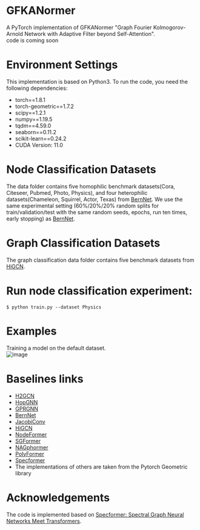 # GFKANormer
A PyTorch implementation of GFKANormer "Graph Fourier Kolmogorov-Arnold Network with Adaptive Filter beyond Self-Attention". <br>
code is coming soon
# Environment Settings
This implementation is based on Python3. To run the code, you need the following dependencies: <br>
* torch==1.8.1
* torch-geometric==1.7.2
* scipy==1.2.1
* numpy==1.19.5
* tqdm==4.59.0
* seaborn==0.11.2
* scikit-learn==0.24.2
* CUDA Version: 11.0
# Node Classification Datasets
The data folder contains five homophilic benchmark datasets(Cora, Citeseer, Pubmed, Photo, Physics), and four heterophilic datasets(Chameleon, Squirrel, Actor, Texas) from [BernNet](https://github.com/ivam-he/BernNet). We use the same experimental setting (60\%/20\%/20\% random splits for train/validation/test with the same random seeds, epochs, run ten times, early stopping) as [BernNet](https://github.com/ivam-he/BernNet).  
# Graph Classification Datasets
The graph classification data folder contains five benchmark datasets from [HiGCN](https://github.com/Yiminghh/HiGCN).
# Run node classification experiment:
    $ python train.py --dataset Physics
# Examples
 Training a model on the default dataset.  
![image](https://github.com/GGA23/GFKANormer/blob/main/GFKAN_demo.gif)
# Baselines links
* [H2GCN](https://github.com/GitEventhandler/H2GCN-PyTorch)
* [HopGNN](https://github.com/JC-202/HopGNN)
* [GPRGNN](https://github.com/jianhao2016/GPRGNN)
* [BernNet](https://github.com/ivam-he/BernNet)
* [JacobiConv](https://github.com/GraphPKU/JacobiConv)
* [HiGCN](https://github.com/Yiminghh/HiGCN)
* [NodeFormer](https://github.com/qitianwu/NodeFormer)
* [SGFormer](https://github.com/qitianwu/SGFormer)
* [NAGphormer](https://github.com/JHL-HUST/NAGphormer)
* [PolyFormer](https://github.com/air029/PolyFormer)
* [Specformer](https://github.com/DSL-Lab/Specformer)
* The implementations of others are taken from the Pytorch Geometric library
# Acknowledgements
The code is implemented based on [Specformer: Spectral Graph Neural Networks Meet Transformers](https://github.com/DSL-Lab/Specformer).
